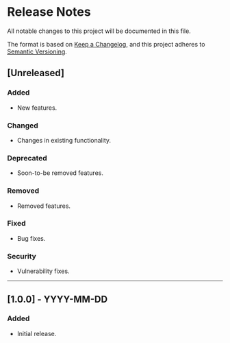 # Release Notes

All notable changes to this project will be documented in this file.

The format is based on [Keep a Changelog](https://keepachangelog.com/en/1.0.0/),
and this project adheres to [Semantic Versioning](https://semver.org/spec/v2.0.0.html).

## [Unreleased]

### Added
- New features.

### Changed
- Changes in existing functionality.

### Deprecated
- Soon-to-be removed features.

### Removed
- Removed features.

### Fixed
- Bug fixes.

### Security
- Vulnerability fixes.

---

## [1.0.0] - YYYY-MM-DD

### Added
- Initial release.
